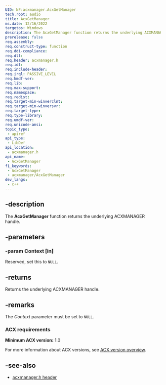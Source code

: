 ```yaml
---
UID: NF:acxmanager.AcxGetManager
tech.root: audio
title: AcxGetManager
ms.date: 12/16/2022
targetos: Windows
description: The AcxGetManager function returns the underlying ACXMANAGER handle.
prerelease: false
req.assembly: 
req.construct-type: function
req.ddi-compliance: 
req.dll: 
req.header: acxmanager.h
req.idl: 
req.include-header: 
req.irql: PASSIVE_LEVEL
req.kmdf-ver: 
req.lib: 
req.max-support: 
req.namespace: 
req.redist: 
req.target-min-winverclnt: 
req.target-min-winversvr: 
req.target-type: 
req.type-library: 
req.umdf-ver: 
req.unicode-ansi: 
topic_type:
 - apiref
api_type:
 - LibDef
api_location:
 - acxmanager.h
api_name:
 - AcxGetManager
f1_keywords:
 - AcxGetManager
 - acxmanager/AcxGetManager
dev_langs:
 - c++
---
```


## -description

The **AcxGetManager** function returns the underlying ACXMANAGER handle.

## -parameters

### -param Context [in]

Reserved, set this to `NULL`.

## -returns

Returns the underlying ACXMANAGER handle.

## -remarks

The *Context* parameter must be set to `NULL`.

### ACX requirements

**Minimum ACX version:** 1.0

For more information about ACX versions, see [ACX version overview](/windows-hardware/drivers/audio/acx-version-overview).

## -see-also

- [acxmanager.h header](index.md)
